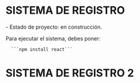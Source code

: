 <h1> SISTEMA DE REGISTRO</h1>
- Estado de proyecto: en construcción.

Para ejecutar el sistema, debes poner:

      ```npm install react```
<h1> SISTEMA DE REGISTRO 2</h1>

